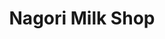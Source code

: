 ---
title: "Nagori Milk Shop"
url: /karachi/nagori-milk-shop-abraham-st-garden-east/
shop: dairy
---